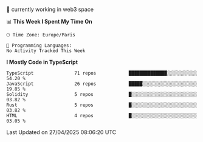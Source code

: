 🔭 currently working in web3 space

<!--START_SECTION:waka-->
📊 **This Week I Spent My Time On** 

```text
🕑︎ Time Zone: Europe/Paris

💬 Programming Languages: 
No Activity Tracked This Week
```

**I Mostly Code in TypeScript** 

```text
TypeScript               71 repos            ██████████████░░░░░░░░░░░   54.20 % 
JavaScript               26 repos            █████░░░░░░░░░░░░░░░░░░░░   19.85 % 
Solidity                 5 repos             █░░░░░░░░░░░░░░░░░░░░░░░░   03.82 % 
Rust                     5 repos             █░░░░░░░░░░░░░░░░░░░░░░░░   03.82 % 
HTML                     4 repos             █░░░░░░░░░░░░░░░░░░░░░░░░   03.05 % 
```




 Last Updated on 27/04/2025 08:06:20 UTC
<!--END_SECTION:waka-->
